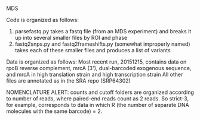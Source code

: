 #
MDS

Code is organized as follows:
1) parsefastq.py takes a fastq file (from an MDS experiment) and breaks it up into several smaller files by ROI and phase
2) fastq2snps.py and fastq2frameshifts.py (somewhat improperly named) takes each of these smaller files and produces a list of variants

Data is organized as follows:
Most recent run, 20151215, contains data on rpoB reverse complement, mrcA (3'), dual-barcoded exogenous sequence, and mrcA in high translation strain and high transcription strain
All other files are annotated as in the SRA repo (SRP64302) 

NOMENCLATURE ALERT: counts and cutoff folders are organized according to number of reads, where paired-end reads count as 2 reads. So strict-3, for example, corresponds to data in which R (the number of separate DNA molecules with the same barcode) = 2.
